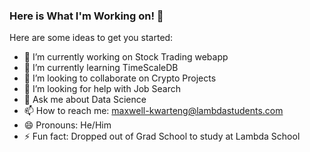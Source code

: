 ### Here is What I'm Working on! 👋

Here are some ideas to get you started:

- 🔭 I’m currently working on  Stock Trading webapp
- 🌱 I’m currently learning TimeScaleDB
- 👯 I’m looking to collaborate on Crypto Projects
- 🤔 I’m looking for help with Job Search
- 💬 Ask me about Data Science
- 📫 How to reach me: maxwell-kwarteng@lambdastudents.com
- 😄 Pronouns: He/Him
- ⚡ Fun fact: Dropped out of Grad School to study at Lambda School

